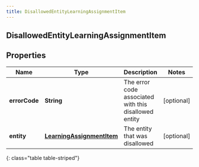 ```yaml
---
title: DisallowedEntityLearningAssignmentItem
---
```


## DisallowedEntityLearningAssignmentItem

## Properties

| Name          | Type                                                                         | Description                                           | Notes      |
| ------------- | ---------------------------------------------------------------------------- | ----------------------------------------------------- | ---------- |
| **errorCode** | <!----><!---->**String**<!---->                                              | The error code associated with this disallowed entity | [optional] |
| **entity**    | <!----><!---->[**LearningAssignmentItem**](LearningAssignmentItem.md)<!----> | The entity that was disallowed                        | [optional] |

{: class="table table-striped"}
